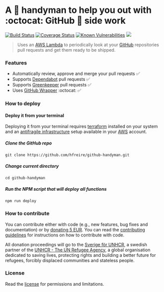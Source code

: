 # A :construction_worker: handyman to help you out with :octocat: GitHub :construction: side work

[![Build Status](https://travis-ci.org/hfreire/github-handyman.svg?branch=master)](https://travis-ci.org/hfreire/github-handyman)
[![Coverage Status](https://coveralls.io/repos/github/hfreire/github-handyman/badge.svg?branch=master)](https://coveralls.io/github/hfreire/github-handyman?branch=master)
[![Known Vulnerabilities](https://snyk.io/test/github/hfreire/github-handyman/badge.svg)](https://snyk.io/test/github/hfreire/github-handyman)
[![](https://img.shields.io/github/release/hfreire/github-handyman.svg)](https://github.com/hfreire/github-handyman/releases)

> Uses an [AWS Lambda](https://aws.amazon.com/lambda) to periodically look at your [GitHub](https://github.com/) repositories pull requests and get them ready to be shipped.
### Features
* Automatically review, approve and merge your pull requests :white_check_mark:
* Supports [Dependabot](https://dependabot.com) pull requests :white_check_mark:
* Supports [Greenkeeper](https://greenkeeper.io) pull requests :white_check_mark:
* Uses [GitHub Wrapper](https://github.com/dog-ai/github-wrapper) :octocat: :white_check_mark:

### How to deploy

#### Deploy it from your terminal
Deploying it from your terminal requires [terraform](https://www.terraform.io) installed on your system and an [antifragile infrastructure](https://github.com/antifragile-systems/antifragile-infrastructure) setup available in your [AWS](https://aws.amazon.com) account.

##### Clone the GitHub repo
```
git clone https://github.com/hfreire/github-handyman.git
```

##### Change current directory
```
cd github-handyman
```

##### Run the NPM script that will deploy all functions
```
npm run deploy
```

### How to contribute
You can contribute either with code (e.g., new features, bug fixes and documentation) or by [donating 5 EUR](https://paypal.me/hfreire/5). You can read the [contributing guidelines](CONTRIBUTING.md) for instructions on how to contribute with code. 

All donation proceedings will go to the [Sverige för UNHCR](https://sverigeforunhcr.se), a swedish partner of the [UNHCR - The UN Refugee Agency](http://www.unhcr.org), a global organisation dedicated to saving lives, protecting rights and building a better future for refugees, forcibly displaced communities and stateless people.

### License
Read the [license](./LICENSE.md) for permissions and limitations.
